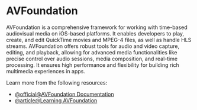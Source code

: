 # AVFoundation

AVFoundation is a comprehensive framework for working with time-based audiovisual media on iOS-based platforms. It enables developers to play, create, and edit QuickTime movies and MPEG-4 files, as well as handle HLS streams. AVFoundation offers robust tools for audio and video capture, editing, and playback, allowing for advanced media functionalities like precise control over audio sessions, media composition, and real-time processing. It ensures high performance and flexibility for building rich multimedia experiences in apps.

Learn more from the following resources:

- [@official@AVFoundation Documentation](https://developer.apple.com/av-foundation/)
- [@article@Learning AVFoundation](https://medium.com/@divya.nayak/learning-avfoundation-part-1-c761aad183ad)